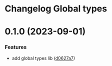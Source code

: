 # Changelog Global types

# 0.1.0 (2023-09-01)

### Features

- add global types lib ([d0627a7](https://github.com/sauldeleon/portfolio-blog/commit/d0627a7fbb4e8d36a1bc22da34d4c164125142ca))
